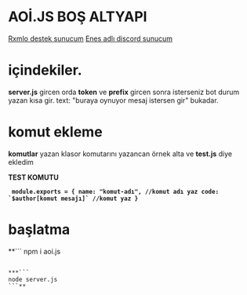 # AOİ.JS BOŞ ALTYAPI

[Rxmlo destek sunucum](https://discord.gg/rxmlo)
[Enes adlı discord sunucum](https://discord.gg/wBAqMvyfNb)

# içindekiler.

**server.js** gircen orda **token** ve **prefix** gircen sonra isterseniz bot durum yazan kısa gir.
text: "buraya oynuyor mesaj istersen gir" bukadar.

# komut ekleme

**komutlar** yazan klasor komutarını yazancan örnek alta ve **test.js** diye ekledim

**TEST KOMUTU**

**```
module.exports = {
    name: "komut-adı", //komut adı yaz
    code: `$author[komut mesajı]` //komut yaz
}```**

# başlatma

**```
npm i aoi.js
```**

***```
node server.js
```**